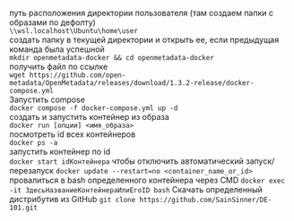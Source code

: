 путь расположения директории пользователя (там создаем папки с образами по дефолту)  
`\\wsl.localhost\Ubuntu\home\user`  
создать папку в текущей директории и открыть ее, если предыдущая команда была успешной  
`mkdir openmetadata-docker && cd openmetadata-docker`  
получить файл по ссылке  
`wget https://github.com/open-metadata/OpenMetadata/releases/download/1.3.2-release/docker-compose.yml`  
Запустить compose  
`docker compose -f docker-compose.yml up -d`  
создать и запустить контейнер из образа  
`docker run [опции] <имя_образа>`  
посмотреть id всех контейнеров  
`docker ps -a`  
запустить контейнер по id  
`docker start idКонтейнера`
чтобы отключить автоматический запуск/перезапуск 
`docker update --restart=no <container_name_or_id>`
провалиться в bash определенного контейнера через CMD
`docker exec -it ЗдесьНазваниеКонтейнераИлиЕгоID bash`
Скачать определенный дистрибутив из GitHub
`git clone https://github.com/SainSinner/DE-101.git`